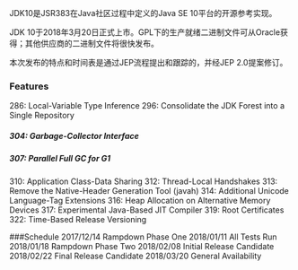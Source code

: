 
JDK10是JSR383在Java社区过程中定义的Java SE 10平台的开源参考实现。

JDK 10于2018年3月20日正式上市。GPL下的生产就绪二进制文件可从Oracle获得；其他供应商的二进制文件将很快发布。

本次发布的特点和时间表是通过JEP流程提出和跟踪的，并经JEP 2.0提案修订。


### Features
286: Local-Variable Type Inference
296: Consolidate the JDK Forest into a Single Repository
##### 304: Garbage-Collector Interface
##### 307: Parallel Full GC for G1
310: Application Class-Data Sharing
312: Thread-Local Handshakes
313: Remove the Native-Header Generation Tool (javah)
314: Additional Unicode Language-Tag Extensions
316: Heap Allocation on Alternative Memory Devices
317: Experimental Java-Based JIT Compiler
319: Root Certificates
322: Time-Based Release Versioning

###Schedule
2017/12/14		Rampdown Phase One
2018/01/11		All Tests Run
2018/01/18		Rampdown Phase Two
2018/02/08		Initial Release Candidate
2018/02/22		Final Release Candidate
2018/03/20		General Availability